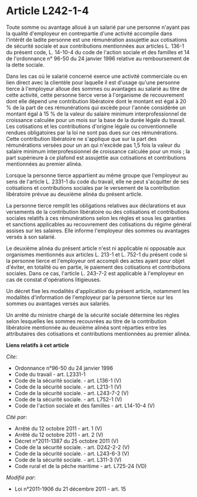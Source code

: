 # Article L242-1-4

Toute somme ou avantage alloué à un salarié par une personne n'ayant pas la qualité d'employeur en contrepartie d'une
activité accomplie dans l'intérêt de ladite personne est une rémunération assujettie aux cotisations de sécurité sociale et
aux contributions mentionnées aux articles L. 136-1 du présent code, L. 14-10-4 du code de l'action sociale et des familles
et 14 de l'ordonnance n° 96-50 du 24 janvier 1996 relative au remboursement de la dette sociale. 

Dans les cas où le salarié concerné exerce une activité commerciale ou en lien direct avec la clientèle pour laquelle il est
d'usage qu'une personne tierce à l'employeur alloue des sommes ou avantages au salarié au titre de cette activité, cette
personne tierce verse à l'organisme de recouvrement dont elle dépend une contribution libératoire dont le montant est égal à
20 % de la part de ces rémunérations qui excède pour l'année considérée un montant égal à 15 % de la valeur du salaire
minimum interprofessionnel de croissance calculée pour un mois sur la base de la durée légale du travail. Les cotisations et
les contributions d'origine légale ou conventionnelle rendues obligatoires par la loi ne sont pas dues sur ces rémunérations.
Cette contribution libératoire ne s'applique que sur la part des rémunérations versées pour un an qui n'excède pas 1,5 fois
la valeur du salaire minimum interprofessionnel de croissance calculée pour un mois ; la part supérieure à ce plafond est
assujettie aux cotisations et contributions mentionnées au premier alinéa. 

Lorsque la personne tierce appartient au même groupe que l'employeur au sens de l'article L. 2331-1 du code du travail, elle
ne peut s'acquitter de ses cotisations et contributions sociales par le versement de la contribution libératoire prévue au
deuxième alinéa du présent article. 

La personne tierce remplit les obligations relatives aux déclarations et aux versements de la contribution libératoire ou des
cotisations et contributions sociales relatifs à ces rémunérations selon les règles et sous les garanties et sanctions
applicables au recouvrement des cotisations du régime général assises sur les salaires. Elle informe l'employeur des sommes
ou avantages versés à son salarié. 

Le deuxième alinéa du présent article n'est ni applicable ni opposable aux organismes mentionnés aux articles L. 213-1 et L.
752-1 du présent code si la personne tierce et l'employeur ont accompli des actes ayant pour objet d'éviter, en totalité ou
en partie, le paiement des cotisations et contributions sociales. Dans ce cas, l'article L. 243-7-2 est applicable à
l'employeur en cas de constat d'opérations litigieuses. 

Un décret fixe les modalités d'application du présent article, notamment les modalités d'information de l'employeur par la
personne tierce sur les sommes ou avantages versés aux salariés. 

Un arrêté du ministre chargé de la sécurité sociale détermine les règles selon lesquelles les sommes recouvrées au titre de
la contribution libératoire mentionnée au deuxième alinéa sont réparties entre les attributaires des cotisations et
contributions mentionnées au premier alinéa.

**Liens relatifs à cet article**

_Cite_:

  - Ordonnance n°96-50 du 24 janvier 1996
  - Code du travail - art. L2331-1
  - Code de la sécurité sociale. - art. L136-1 (V)
  - Code de la sécurité sociale. - art. L213-1 (V)
  - Code de la sécurité sociale. - art. L243-7-2 (V)
  - Code de la sécurité sociale. - art. L752-1 (V)
  - Code de l'action sociale et des familles - art. L14-10-4 (V)

_Cité par_:

  - Arrêté du 12 octobre 2011 - art. 1 (V)
  - Arrêté du 12 octobre 2011 - art. 2 (V)
  - Décret n°2011-1387 du 25 octobre 2011 (V)
  - Code de la sécurité sociale. - art. D242-2-2 (V)
  - Code de la sécurité sociale. - art. L243-6-3 (V)
  - Code de la sécurité sociale. - art. L311-3 (V)
  - Code rural et de la pêche maritime - art. L725-24 (VD)

_Modifié par_:

  - Loi n°2011-1906 du 21 décembre 2011 - art. 15
